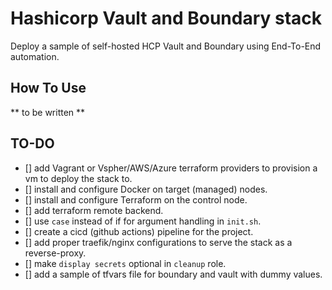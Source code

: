 # Hashicorp Vault and Boundary stack
Deploy a sample of self-hosted HCP Vault and Boundary using End-To-End automation.

## How To Use
** to be written **

## TO-DO
- [] add Vagrant or Vspher/AWS/Azure terraform providers to provision a vm to deploy the stack to.
- [] install and configure Docker on target (managed) nodes.
- [] install and configure Terraform on the control node.
- [] add terraform remote backend.
- [] use `case` instead of if for argument handling in `init.sh`.
- [] create a cicd (github actions) pipeline for the project.
- [] add proper traefik/nginx configurations to serve the stack as a reverse-proxy.
- [] make `display secrets` optional in `cleanup` role.
- [] add a sample of tfvars file for boundary and vault with dummy values.